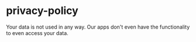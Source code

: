 # privacy-policy

Your data is not used in any way. Our apps don't even have the functionality to even access your data.
